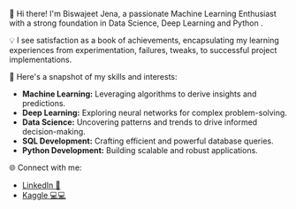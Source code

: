 👋 Hi there! I'm Biswajeet Jena, a passionate Machine Learning Enthusiast with a strong foundation in Data Science, Deep Learning and Python .

💡 I see satisfaction as a book of achievements, encapsulating my learning experiences from experimentation, failures, tweaks, to successful project implementations.

🚀 Here's a snapshot of my skills and interests:
- **Machine Learning:** Leveraging algorithms to derive insights and predictions.
- **Deep Learning:** Exploring neural networks for complex problem-solving.
- **Data Science:** Uncovering patterns and trends to drive informed decision-making.
- **SQL Development:** Crafting efficient and powerful database queries.
- **Python Development:** Building scalable and robust applications.

🌐 Connect with me:
- [LinkedIn 💼](https://www.linkedin.com/in/biswajeet-jena-250541226/)
- [Kaggle 💻💻](https://www.kaggle.com/biswajeetjena7)

